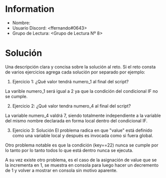 # Information

- Nombre: <ffernando606>
- Usuario Discord: <ffernando#0643>
- Grupo de Lectura: <Grupo de Lectura Nº 8>

# Solución

Una descripción clara y concisa sobre la solución al reto.
Si el reto consta de varios ejercicios agrega cada solución por separado por ejemplo:

1. Ejercicio 1: ¿Qué valor tendrá numero_1 al final del script?

La varible numero_1 será igual a 2 ya que la condición del condicional IF no se cumple.

2. Ejercicio 2: ¿Qué valor tendra numero_4 al final del script?

La variable numero_4 valdrá 7, siendo totalmente independiente a la variable del mismo nombre declarada en forma local dentro del condicional IF.

3. Ejercicio 3: Solución
El problema radica en que "value" está definido como una variable local y después es invocada como si fuera global. 

Otro problema notable es que la condición (key==22) nunca se cumple por lo tanto por lo tanto todos lo que está dentro nunca se ejecuta.

A su vez existe otro problema, es el caso de la asignación de value que se la incrementa en 1, se muestra en consola para luego hacer un decremento de 1 y volver a mostrar en consola sin motivo aparente.
